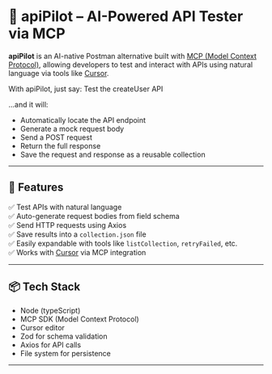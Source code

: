 # 🧠 apiPilot – AI-Powered API Tester via MCP

**apiPilot** is an AI-native Postman alternative built with [MCP (Model Context Protocol)](https://github.com/modelcontextprotocol/mcp), allowing developers to test and interact with APIs using natural language via tools like [Cursor](https://www.cursor.sh).

With apiPilot, just say:
Test the createUser API

...and it will:
- Automatically locate the API endpoint
- Generate a mock request body
- Send a POST request
- Return the full response
- Save the request and response as a reusable collection

---

## 🚀 Features

✅ Test APIs with natural language  
✅ Auto-generate request bodies from field schema  
✅ Send HTTP requests using Axios  
✅ Save results into a `collection.json` file  
✅ Easily expandable with tools like `listCollection`, `retryFailed`, etc.  
✅ Works with [Cursor](https://www.cursor.sh) via MCP integration

---

## 📦 Tech Stack

- Node (typeScript)
- MCP SDK (Model Context Protocol)
- Cursor editor
- Zod for schema validation
- Axios for API calls
- File system for persistence

---





